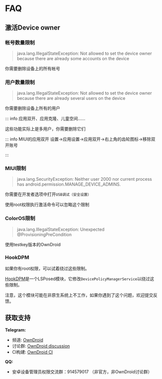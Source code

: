# FAQ

## 激活Device owner

### 帐号数量限制

> java.lang.IllegalStateException: Not allowed to set the device owner because there are already some accounts on the device

你需要删除设备上的所有帐号

### 用户数量限制

> java.lang.IllegalStateException: Not allowed to set the device owner because there are already several users on the device

你需要删除设备上所有的用户

::: info 应用双开、应用克隆、儿童空间……

这些功能实际上是多用户，你需要删除它们

::: info MIUI的应用双开
设置->应用设置->应用双开->右上角的齿轮图标->移除双开账号

:::

### MIUI限制

> java.lang.SecurityException: Neither user 2000 nor current process has android.permission.MANAGE_DEVICE_ADMINS.

你需要在开发者选项中打开`USB调试（安全设置）`

使用root权限执行激活命令可以忽略这个限制

### ColorOS限制

> java.lang.IllegalStateException: Unexpected @ProvisioningPreCondition

使用testkey版本的OwnDroid

### HookDPM

如果你有root权限，可以试着绕过这些限制。

[HookDPM](https://github.com/BinTianqi/HookDPM)是一个LSPosed模块，它修改`DevicePolicyManagerService`以绕过这些限制。

注意，这个模块可能在非原生系统上不工作，如果你遇到了这个问题，欢迎提交反馈。

## 获取支持

**Telegram:**
- 频道: [OwnDroid](https://t.me/owndroid_channel)
- 讨论群: [OwnDroid discussion](https://t.me/owndroid_discussion)
- CI构建: [OwnDroid CI](https://t.me/owndroid_ci)

**QQ:**
- 安卓设备管理员权限交流群：914579017 （非官方，非OwnDroid讨论群）
